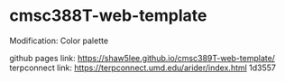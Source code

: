 # cmsc388T-web-template

Modification: Color palette


github pages link: https://shaw5lee.github.io/cmsc389T-web-template/
terpconnect link: https://terpconnect.umd.edu/arider/index.html
1d3557
